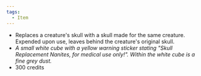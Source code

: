 ```yaml
---
tags:
  - Item
---
```

- Replaces a creature's skull with a skull made for the same creature. Expended upon use, leaves behind the creature's original skull.
- *A small white cube with a yellow warning sticker stating "Skull Replacement Nanites, for medical use only!". Within the white cube is a fine grey dust.*
- 300 credits